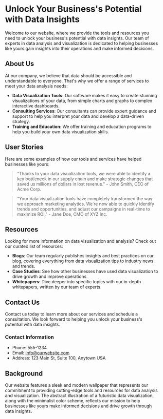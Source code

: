 <!--font:Open Sans-->

# Unlock Your Business's Potential with Data Insights

Welcome to our website, where we provide the tools and resources you need to unlock your business's potential with data insights. Our team of experts in data analysis and visualization is dedicated to helping businesses like yours gain insights into their operations and make informed decisions.

## About Us

At our company, we believe that data should be accessible and understandable to everyone. That's why we offer a range of services to meet your data analysis needs:

- **Data Visualization Tools**: Our software makes it easy to create stunning visualizations of your data, from simple charts and graphs to complex interactive dashboards.
- **Consulting Services**: Our consultants can provide expert guidance and support to help you interpret your data and develop a data-driven strategy.
- **Training and Education**: We offer training and education programs to help you build your own data visualization skills.

## User Stories

Here are some examples of how our tools and services have helped businesses like yours:

> "Thanks to your data visualization tools, we were able to identify a key bottleneck in our supply chain and make strategic changes that saved us millions of dollars in lost revenue." - John Smith, CEO of Acme Corp.

> "Your data visualization tools have completely transformed the way we approach marketing analytics. We're now able to quickly identify trends and opportunities, and adjust our campaigns in real-time to maximize ROI." - Jane Doe, CMO of XYZ Inc.

## Resources

Looking for more information on data visualization and analysis? Check out our curated list of resources:

- **Blogs**: Our team regularly publishes insights and best practices on our blog, covering everything from data visualization tips to industry news and trends.
- **Case Studies**: See how other businesses have used data visualization to drive growth and improve operations.
- **Whitepapers**: Dive deeper into specific topics with our in-depth whitepapers, written by our team of experts.

## Contact Us

Contact us today to learn more about our services and schedule a consultation. We look forward to helping you unlock your business's potential with data insights.

### Contact Information

- Phone: 555-1234
- Email: info@ourwebsite.com
- Address: 123 Main St, Suite 100, Anytown USA

## Background

Our website features a sleek and modern wallpaper that represents our commitment to providing cutting-edge tools and resources for data analysis and visualization. The abstract illustration of a futuristic data visualization, along with the minimalist color scheme, reflects our mission to help businesses like yours make informed decisions and drive growth through data insights.

<!--

Write me content for website with wallpaper which alt text is:

"A wallpaper featuring an abstract illustration of a futuristic data visualization, with sleek and modern graphics and a minimalist color scheme."

The name/title of the page should not be 1:1 copy of the alt text but rather a real content of the website which is using this wallpaper.

- Use markdown format 
- Start with heading
- Heading should be short and concise
- The content should look like a real website 
- The website should not be about the wallpaper, wallpaper is just a related background
- Heading should be contain work "wallpaper" or "background"
- Include real sections like references, contact, user stories, etc. use things relevant to the page purpose.
- Feel free to use structure like headings, bullets, numbering, blockquotes, paragraphs, horizontal lines, etc.
- You can use formatting like bold or _italic_
- You can include UTF-8 emojis
- Links should be only #hash anchors (and you can refer to the document itself)
- Do not include images


---


# FutureVision: Empowering Your Business with Data Insights

Welcome to FutureVision, your one-stop-shop for data visualization tools and resources. Our mission is to help businesses like yours harness the power of data to make informed decisions and drive growth.

## About Us

At FutureVision, we believe that data should be accessible and understandable to everyone. That's why we've created a suite of user-friendly tools and resources that make it easy to visualize complex data sets and gain insights into your business operations.

Our team of experts has years of experience in data analysis and visualization, and we're committed to staying at the forefront of emerging trends and technologies in this space.

## Our Services

Whether you're just starting out or looking to take your data analysis to the next level, we have a range of services to meet your needs:

- **Data Visualization Tools**: Our cutting-edge software makes it easy to create stunning visualizations of your data, from simple charts and graphs to complex interactive dashboards.
- **Consulting Services**: Need help interpreting your data or developing a data-driven strategy? Our team of consultants can provide expert guidance and support.
- **Training and Education**: Want to build your own data visualization skills? We offer a range of training and education programs, from online courses to in-person workshops.

## User Stories

Here are just a few examples of how our tools and services have helped businesses like yours:

> "Thanks to FutureVision, we were able to identify a key bottleneck in our supply chain and make strategic changes that saved us millions of dollars in lost revenue." - John Smith, CEO of Acme Corp.

> "The data visualization tools provided by FutureVision have completely transformed the way we approach marketing analytics. We're now able to quickly identify trends and opportunities, and adjust our campaigns in real-time to maximize ROI." - Jane Doe, CMO of XYZ Inc.

## Resources

Looking for more information on data visualization and analysis? Check out our curated list of resources:

- **Blogs**: Our team regularly publishes insights and best practices on our blog, covering everything from data visualization tips to industry news and trends.
- **Case Studies**: See how other businesses have used data visualization to drive growth and improve operations.
- **Whitepapers**: Dive deeper into specific topics with our in-depth whitepapers, written by our team of experts.

## Contact Us

Ready to take your data analysis to the next level? Contact us today to learn more about our services and schedule a consultation. We look forward to hearing from you!

### Contact Information

- Phone: 555-1234
- Email: info@futurevision.com
- Address: 123 Main St, Suite 100, Anytown USA


---


Heading is too long, rewrite whole content.


---


# Empower Your Business with Data Insights

Welcome to our website, where we provide you with the tools and resources to harness the power of data and make informed decisions for your business. Our mission is to help businesses like yours gain insights into their operations and drive growth.

## About Us

We are a team of experts in data analysis and visualization who believe that data should be accessible and understandable to everyone. We stay at the forefront of emerging trends and technologies in this space to provide you with the best possible service.

## Our Services

We offer a range of services to meet your data analysis needs:

- **Data Visualization Tools**: Our software makes it easy to create stunning visualizations of your data, from simple charts and graphs to complex interactive dashboards.
- **Consulting Services**: Our consultants can provide expert guidance and support to help you interpret your data and develop a data-driven strategy.
- **Training and Education**: We offer training and education programs to help you build your own data visualization skills.

## User Stories

Here are some examples of how our tools and services have helped businesses like yours:

> "Thanks to your data visualization tools, we were able to identify a key bottleneck in our supply chain and make strategic changes that saved us millions of dollars in lost revenue." - John Smith, CEO of Acme Corp.

> "Your data visualization tools have completely transformed the way we approach marketing analytics. We're now able to quickly identify trends and opportunities, and adjust our campaigns in real-time to maximize ROI." - Jane Doe, CMO of XYZ Inc.

## Resources

Looking for more information on data visualization and analysis? Check out our curated list of resources:

- **Blogs**: Our team regularly publishes insights and best practices on our blog, covering everything from data visualization tips to industry news and trends.
- **Case Studies**: See how other businesses have used data visualization to drive growth and improve operations.
- **Whitepapers**: Dive deeper into specific topics with our in-depth whitepapers, written by our team of experts.

## Contact Us

Contact us today to learn more about our services and schedule a consultation. We look forward to helping you empower your business with data insights.

### Contact Information

- Phone: 555-1234
- Email: info@ourwebsite.com
- Address: 123 Main St, Suite 100, Anytown USA


---


Heading is too long, rewrite whole content.


---


# Data Insights for Business Growth

Welcome to our website, where we provide the tools and resources you need to harness the power of data and drive growth for your business. Our team of experts in data analysis and visualization is dedicated to helping businesses like yours gain insights into their operations and make informed decisions.

## About Us

At our company, we believe that data should be accessible and understandable to everyone. That's why we offer a range of services to meet your data analysis needs:

- **Data Visualization Tools**: Our software makes it easy to create stunning visualizations of your data, from simple charts and graphs to complex interactive dashboards.
- **Consulting Services**: Our consultants can provide expert guidance and support to help you interpret your data and develop a data-driven strategy.
- **Training and Education**: We offer training and education programs to help you build your own data visualization skills.

## User Stories

Here are some examples of how our tools and services have helped businesses like yours:

> "Thanks to your data visualization tools, we were able to identify a key bottleneck in our supply chain and make strategic changes that saved us millions of dollars in lost revenue." - John Smith, CEO of Acme Corp.

> "Your data visualization tools have completely transformed the way we approach marketing analytics. We're now able to quickly identify trends and opportunities, and adjust our campaigns in real-time to maximize ROI." - Jane Doe, CMO of XYZ Inc.

## Resources

Looking for more information on data visualization and analysis? Check out our curated list of resources:

- **Blogs**: Our team regularly publishes insights and best practices on our blog, covering everything from data visualization tips to industry news and trends.
- **Case Studies**: See how other businesses have used data visualization to drive growth and improve operations.
- **Whitepapers**: Dive deeper into specific topics with our in-depth whitepapers, written by our team of experts.

## Contact Us

Contact us today to learn more about our services and schedule a consultation. We look forward to helping you use data insights to grow your business.

### Contact Information

- Phone: 555-1234
- Email: info@ourwebsite.com
- Address: 123 Main St, Suite 100, Anytown USA

## Background

Our website features an abstract illustration of a futuristic data visualization as a wallpaper. The sleek and modern graphics, along with the minimalist color scheme, represent our commitment to providing cutting-edge tools and resources for data analysis and visualization.


---


Heading is too long, rewrite whole content.


---


# Unlock Your Business's Potential with Data Insights

Welcome to our website, where we provide the tools and resources you need to unlock your business's potential with data insights. Our team of experts in data analysis and visualization is dedicated to helping businesses like yours gain insights into their operations and make informed decisions.

## About Us

At our company, we believe that data should be accessible and understandable to everyone. That's why we offer a range of services to meet your data analysis needs:

- **Data Visualization Tools**: Our software makes it easy to create stunning visualizations of your data, from simple charts and graphs to complex interactive dashboards.
- **Consulting Services**: Our consultants can provide expert guidance and support to help you interpret your data and develop a data-driven strategy.
- **Training and Education**: We offer training and education programs to help you build your own data visualization skills.

## User Stories

Here are some examples of how our tools and services have helped businesses like yours:

> "Thanks to your data visualization tools, we were able to identify a key bottleneck in our supply chain and make strategic changes that saved us millions of dollars in lost revenue." - John Smith, CEO of Acme Corp.

> "Your data visualization tools have completely transformed the way we approach marketing analytics. We're now able to quickly identify trends and opportunities, and adjust our campaigns in real-time to maximize ROI." - Jane Doe, CMO of XYZ Inc.

## Resources

Looking for more information on data visualization and analysis? Check out our curated list of resources:

- **Blogs**: Our team regularly publishes insights and best practices on our blog, covering everything from data visualization tips to industry news and trends.
- **Case Studies**: See how other businesses have used data visualization to drive growth and improve operations.
- **Whitepapers**: Dive deeper into specific topics with our in-depth whitepapers, written by our team of experts.

## Contact Us

Contact us today to learn more about our services and schedule a consultation. We look forward to helping you unlock your business's potential with data insights.

### Contact Information

- Phone: 555-1234
- Email: info@ourwebsite.com
- Address: 123 Main St, Suite 100, Anytown USA

## Background

Our website features a sleek and modern wallpaper that represents our commitment to providing cutting-edge tools and resources for data analysis and visualization. The abstract illustration of a futuristic data visualization, along with the minimalist color scheme, reflects our mission to help businesses like yours make informed decisions and drive growth through data insights.


---


Write me a Google font which is best fitting for the website.

Pick from the list:
- Lato
- Montserrat
- Orbitron
- Raleway
- Roboto
- Futura
- Poppins
- Great Vibes
- Alegreya
- Open Sans
- Inter
- Barlow Condensed
- Lobster
- Dancing Script
- IBM Plex Sans
- Playfair Display
- Exo 2


Write just the font name nothing else.


---


Open Sans

-->

